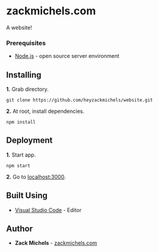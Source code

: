 # zackmichels.com

A website!


### Prerequisites

* [Node.js](https://nodejs.org/en/download/) - open source server environment

## Installing

**1.** Grab directory.

```
git clone https://github.com/heyzackmichels/website.git
```

**2.** At root, install dependencies.

```
npm install
```

## Deployment

**1.** Start app.

```
npm start
```

**2.** Go to [localhost:3000](http://localhost:3000).

## Built Using

* [Visual Studio Code](https://code.visualstudio.com/download) - Editor

## Author

* **Zack Michels** - [zackmichels.com](http://zackmichels.com)
